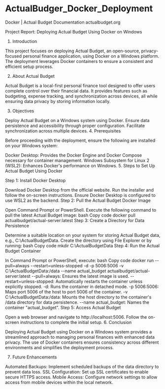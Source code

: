 # ActualBudger_Docker_Deployment

Docker | Actual Budget Documentation
actualbudget.org

Project Report: Deploying Actual Budget Using Docker on Windows

1. Introduction

This project focuses on deploying Actual Budget, an open-source, privacy-focused personal finance application, using Docker on a Windows platform. The deployment leverages Docker containers to ensure a consistent and efficient setup process.

2. About Actual Budget

Actual Budget is a local-first personal finance tool designed to offer users complete control over their financial data. It provides features such as budgeting, expense tracking, and synchronization across devices, all while ensuring data privacy by storing information locally.

3. Objectives

Deploy Actual Budget on a Windows system using Docker.
Ensure data persistence and accessibility through proper configuration.
Facilitate synchronization across multiple devices.
4. Prerequisites

Before proceeding with the deployment, ensure the following are installed on your Windows system:

Docker Desktop: Provides the Docker Engine and Docker Compose necessary for container management.
Windows Subsystem for Linux 2 (WSL2): Enhances Docker's performance on Windows.
5. Steps to Set Up Actual Budget Using Docker

Step 1: Install Docker Desktop

Download Docker Desktop from the official website.
Run the installer and follow the on-screen instructions.
Ensure Docker Desktop is configured to use WSL2 as the backend.
Step 2: Pull the Actual Budget Docker Image

Open Command Prompt or PowerShell.
Execute the following command to pull the latest Actual Budget image:
bash
Copy code
docker pull actualbudget/actual-server:latest
Step 3: Create a Directory for Data Persistence

Determine a suitable location on your system for storing Actual Budget data, e.g., C:\ActualBudgetData.
Create the directory using File Explorer or by running:
bash
Copy code
mkdir C:\ActualBudgetData
Step 4: Run the Actual Budget Container

In Command Prompt or PowerShell, execute:
bash
Copy code
docker run --pull=always --restart=unless-stopped -d -p 5006:5006 -v C:\ActualBudgetData:/data --name actual_budget actualbudget/actual-server:latest
--pull=always: Ensures the latest image is used.
--restart=unless-stopped: Automatically restarts the container unless explicitly stopped.
-d: Runs the container in detached mode.
-p 5006:5006: Maps port 5006 of the host to port 5006 of the container.
-v C:\ActualBudgetData:/data: Mounts the host directory to the container's /data directory for data persistence.
--name actual_budget: Names the container "actual_budget".
Step 5: Access Actual Budget

Open a web browser and navigate to http://localhost:5006.
Follow the on-screen instructions to complete the initial setup.
6. Conclusion

Deploying Actual Budget using Docker on a Windows system provides a streamlined approach to managing personal finances with enhanced data privacy. The use of Docker containers ensures consistency across different environments and simplifies the deployment process.

7. Future Enhancements

Automated Backups: Implement scheduled backups of the data directory to prevent data loss.
SSL Configuration: Set up SSL certificates to enable secure HTTPS access.
Mobile Access: Configure network settings to allow access from mobile devices within the local network.
